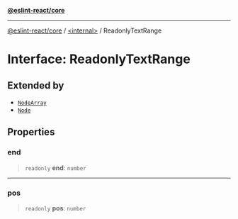 [**@eslint-react/core**](../../README.md)

***

[@eslint-react/core](../../README.md) / [\<internal\>](../README.md) / ReadonlyTextRange

# Interface: ReadonlyTextRange

## Extended by

- [`NodeArray`](NodeArray.md)
- [`Node`](Node.md)

## Properties

### end

> `readonly` **end**: `number`

***

### pos

> `readonly` **pos**: `number`
